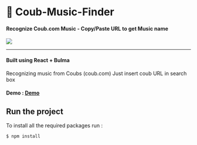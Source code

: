 # 🎵 Coub-Music-Finder
#### Recognize Coub.com Music - Copy/Paste URL to get Music name
![](https://i.imgur.com/2V6ckSE.png)

--------

#### Built using React + Bulma

Recognizing music from Coubs (coub.com) Just insert coub URL in search box

#### Demo : [Demo](https://coub-music.surge.sh/)

## Run the project

To install all the required packages run :

```
$ npm install
```
